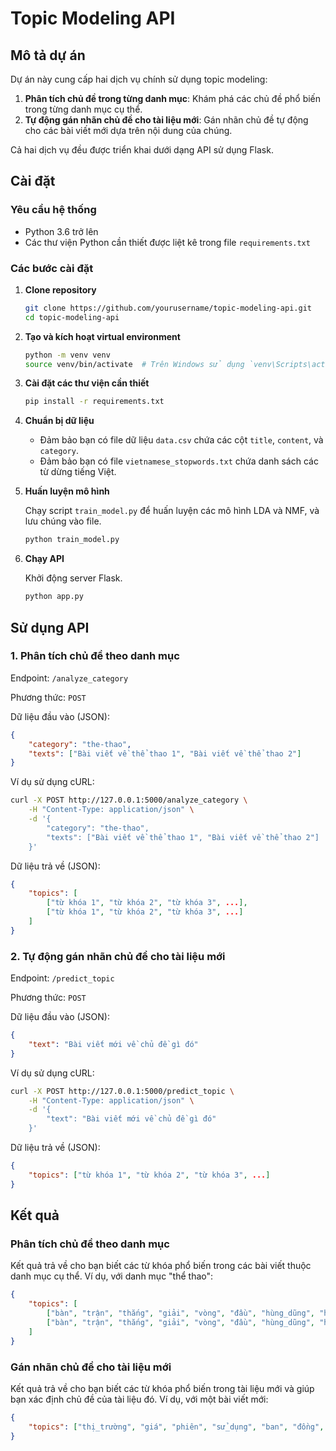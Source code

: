 # Topic Modeling API

## Mô tả dự án

Dự án này cung cấp hai dịch vụ chính sử dụng topic modeling:
1. **Phân tích chủ đề trong từng danh mục**: Khám phá các chủ đề phổ biến trong từng danh mục cụ thể.
2. **Tự động gán nhãn chủ đề cho tài liệu mới**: Gán nhãn chủ đề tự động cho các bài viết mới dựa trên nội dung của chúng.

Cả hai dịch vụ đều được triển khai dưới dạng API sử dụng Flask.

## Cài đặt

### Yêu cầu hệ thống

- Python 3.6 trở lên
- Các thư viện Python cần thiết được liệt kê trong file `requirements.txt`

### Các bước cài đặt

1. **Clone repository**

    ```bash
    git clone https://github.com/yourusername/topic-modeling-api.git
    cd topic-modeling-api
    ```

2. **Tạo và kích hoạt virtual environment**

    ```bash
    python -m venv venv
    source venv/bin/activate  # Trên Windows sử dụng `venv\Scripts\activate`
    ```

3. **Cài đặt các thư viện cần thiết**

    ```bash
    pip install -r requirements.txt
    ```

4. **Chuẩn bị dữ liệu**

    - Đảm bảo bạn có file dữ liệu `data.csv` chứa các cột `title`, `content`, và `category`.
    - Đảm bảo bạn có file `vietnamese_stopwords.txt` chứa danh sách các từ dừng tiếng Việt.

5. **Huấn luyện mô hình**

    Chạy script `train_model.py` để huấn luyện các mô hình LDA và NMF, và lưu chúng vào file.

    ```bash
    python train_model.py
    ```

6. **Chạy API**

    Khởi động server Flask.

    ```bash
    python app.py
    ```

## Sử dụng API

### 1. Phân tích chủ đề theo danh mục

Endpoint: `/analyze_category`

Phương thức: `POST`

Dữ liệu đầu vào (JSON):

```json
{
    "category": "the-thao",
    "texts": ["Bài viết về thể thao 1", "Bài viết về thể thao 2"]
}
```

Ví dụ sử dụng cURL:

```bash
curl -X POST http://127.0.0.1:5000/analyze_category \
    -H "Content-Type: application/json" \
    -d '{
        "category": "the-thao",
        "texts": ["Bài viết về thể thao 1", "Bài viết về thể thao 2"]
    }'
```

Dữ liệu trả về (JSON):

```json
{
    "topics": [
        ["từ khóa 1", "từ khóa 2", "từ khóa 3", ...],
        ["từ khóa 1", "từ khóa 2", "từ khóa 3", ...]
    ]
}
```

### 2. Tự động gán nhãn chủ đề cho tài liệu mới

Endpoint: `/predict_topic`

Phương thức: `POST`

Dữ liệu đầu vào (JSON):

```json
{
    "text": "Bài viết mới về chủ đề gì đó"
}
```

Ví dụ sử dụng cURL:

```bash
curl -X POST http://127.0.0.1:5000/predict_topic \
    -H "Content-Type: application/json" \
    -d '{
        "text": "Bài viết mới về chủ đề gì đó"
    }'
```

Dữ liệu trả về (JSON):

```json
{
    "topics": ["từ khóa 1", "từ khóa 2", "từ khóa 3", ...]
}
```

## Kết quả

### Phân tích chủ đề theo danh mục

Kết quả trả về cho bạn biết các từ khóa phổ biến trong các bài viết thuộc danh mục cụ thể. Ví dụ, với danh mục "thể thao":

```json
{
    "topics": [
        ["bàn", "trận", "thắng", "giải", "vòng", "đầu", "hùng_dũng", "hai", "11", "utd"],
        ["bàn", "trận", "thắng", "giải", "vòng", "đầu", "hùng_dũng", "hai", "11", "utd"]
    ]
}
```

### Gán nhãn chủ đề cho tài liệu mới

Kết quả trả về cho bạn biết các từ khóa phổ biến trong tài liệu mới và giúp bạn xác định chủ đề của tài liệu đó. Ví dụ, với một bài viết mới:

```json
{
    "topics": ["thị_trường", "giá", "phiên", "sử_dụng", "ban", "đồng", "10", "hai", "11", "thuốc"]
}
```